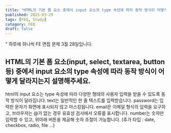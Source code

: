 ```yaml
---
title: "HTML의 기본 폼 요소 중에서 input 요소의 type 속성에 따라 동작 방식이 어떻게 달라지는지 설명해주세요."
published: 2025-03-29
tags: [FEQ, Study]
category: FEQ
draft: false
---
```

" 하루에 하나씩 FE 면접 문제 3월 28일입니다.
## HTML의 기본 폼 요소(input, select, textarea, button 등) 중에서 input 요소의 type 속성에 따라 동작 방식이 어떻게 달라지는지 설명해주세요.

html의 input 요소는 type 속성에 따라 다양한 형태의 사용자 입력을 받을 수 있도록 동작 방식이 달라집니다.
text는 일반적인 한 줄 텍스트를 입력받습니다.
password는 입력한 문자가 화면에 표시되지 않고 마스킹됩니다.
email은 이메일 형식의 입력을 요구하고, 브라우저는 @가 없는 경우 유효성 검사에서 오류를 표시합니다.
number는 숫자만 입력할 수 있고, 위아래 버튼을 제공해 숫자 조절이 가능합니다.
(추가 타입 : date, checkbox, radio, file ...)

